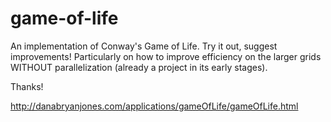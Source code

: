# game-of-life
An implementation of Conway's Game of Life.
Try it out, suggest improvements! Particularly on how to improve efficiency on the larger grids WITHOUT parallelization (already a project in its early stages).

Thanks!

http://danabryanjones.com/applications/gameOfLife/gameOfLife.html

